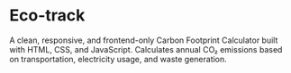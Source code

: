 # Eco-track
A clean, responsive, and frontend-only Carbon Footprint Calculator built with HTML, CSS, and JavaScript. Calculates annual CO₂ emissions based on transportation, electricity usage, and waste generation.
